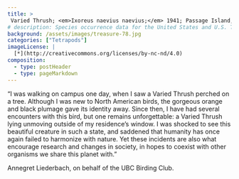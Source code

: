 ```yaml
---
title: >
 Varied Thrush; <em>Ixoreus naevius naevius;</em> 1941; Passage Island, Howe Sound, BC; Collected by McTaggart-Cowan
# description: Species occurrence data for the United States and U.S. Territories.
background: /assets/images/treasure-78.jpg
categories: ["Tetrapods"]
imageLicense: |
  [*](http://creativecommons.org/licenses/by-nc-nd/4.0)
composition:
  - type: postHeader
  - type: pageMarkdown
---
```


“I was walking on campus one day, when I saw a Varied Thrush perched on a tree. Although I was new to North American birds, the gorgeous orange and black plumage gave its identity away. Since then, I have had several encounters with this bird, but one remains unforgettable: a Varied Thrush lying unmoving outside of my residence’s window. I was shocked to see this beautiful creature in such a state, and saddened that humanity has once again failed to harmonize with nature. Yet these incidents are also what encourage research and changes in society, in hopes to coexist with other organisms we share this planet with.”

Annegret Liederbach, on behalf of the UBC Birding Club.